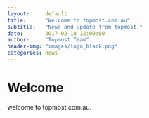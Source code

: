 ```yaml
---
layout:     default
title:      "Welcome to topmost.com.au"
subtitle:   "News and update from topmost."
date:       2017-02-18 12:00:00
author:     "Topmost Team"
header-img: "images/logo_black.png"
categories: news
---
```



# Welcome
welcome to topmost.com.au. 